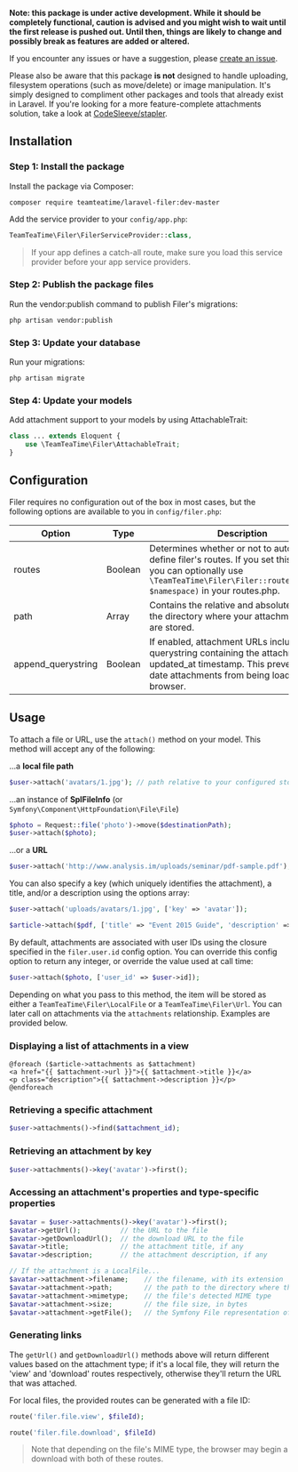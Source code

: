 **Note: this package is under active development. While it should be completely functional, caution is advised and you might wish to wait until the first release is pushed out. Until then, things are likely to change and possibly break as features are added or altered.**

If you encounter any issues or have a suggestion, please [create an issue](https://github.com/Team-Tea-Time/laravel-filer/issues/new).

Please also be aware that this package **is not** designed to handle uploading, filesystem operations (such as move/delete) or image manipulation. It's simply designed to compliment other packages and tools that already exist in Laravel. If you're looking for a more feature-complete attachments solution, take a look at [CodeSleeve/stapler](https://github.com/CodeSleeve/stapler).

## Installation

### Step 1: Install the package

Install the package via Composer:

```
composer require teamteatime/laravel-filer:dev-master
```

Add the service provider to your `config/app.php`:

```php
TeamTeaTime\Filer\FilerServiceProvider::class,
```

> If your app defines a catch-all route, make sure you load this service provider before your app service providers.

### Step 2: Publish the package files

Run the vendor:publish command to publish Filer's migrations:

`php artisan vendor:publish`

### Step 3: Update your database

Run your migrations:

`php artisan migrate`

### Step 4: Update your models

Add attachment support to your models by using AttachableTrait:

```php
class ... extends Eloquent {
    use \TeamTeaTime\Filer\AttachableTrait;
}
```

## Configuration

Filer requires no configuration out of the box in most cases, but the following options are available to you in `config/filer.php`:

Option | Type | Description | Default
------ | ---- | ----------- | -------
routes | Boolean | Determines whether or not to automatically define filer's routes. If you set this to `false`, you can optionally use `\TeamTeaTime\Filer\Filer::routes($router, $namespace)` in your routes.php. | true
path | Array | Contains the relative and absolute paths to the directory where your attachment files are stored. | storage_path('uploads')
append_querystring | Boolean | If enabled, attachment URLs include a querystring containing the attachment's updated_at timestamp. This prevents out of date attachments from being loaded by the browser. | true

## Usage

To attach a file or URL, use the `attach()` method on your model. This method will accept any of the following:

...a **local file path**
```php
$user->attach('avatars/1.jpg'); // path relative to your configured storage directory
```

...an instance of **SplFileInfo** (or `Symfony\Component\HttpFoundation\File\File`)
```php
$photo = Request::file('photo')->move($destinationPath);
$user->attach($photo);
```

...or a **URL**
```php
$user->attach('http://www.analysis.im/uploads/seminar/pdf-sample.pdf');
```

You can also specify a key (which uniquely identifies the attachment), a title, and/or a description using the options array:

```php
$user->attach('uploads/avatars/1.jpg', ['key' => 'avatar']);
```

```php
$article->attach($pdf, ['title' => "Event 2015 Guide", 'description' => "The complete guide for this year's event."]);
```

By default, attachments are associated with user IDs using the closure specified in the `filer.user.id` config option. You can override this config option to return any integer, or override the value used at call time:

```php
$user->attach($photo, ['user_id' => $user->id]);
```

Depending on what you pass to this method, the item will be stored as either a `TeamTeaTime\Filer\LocalFile` or a `TeamTeaTime\Filer\Url`. You can later call on attachments via the `attachments` relationship. Examples are provided below.

### Displaying a list of attachments in a view

```
@foreach ($article->attachments as $attachment)
<a href="{{ $attachment->url }}">{{ $attachment->title }}</a>
<p class="description">{{ $attachment->description }}</p>
@endforeach
```

### Retrieving a specific attachment

```php
$user->attachments()->find($attachment_id);
```

### Retrieving an attachment by key

```php
$user->attachments()->key('avatar')->first();
```

### Accessing an attachment's properties and type-specific properties

```php
$avatar = $user->attachments()->key('avatar')->first();
$avatar->getUrl();          // the URL to the file
$avatar->getDownloadUrl();  // the download URL to the file
$avatar->title;             // the attachment title, if any
$avatar->description;       // the attachment description, if any

// If the attachment is a LocalFile...
$avatar->attachment->filename;    // the filename, with its extension
$avatar->attachment->path;        // the path to the directory where the file exists
$avatar->attachment->mimetype;    // the file's detected MIME type
$avatar->attachment->size;        // the file size, in bytes
$avatar->attachment->getFile();   // the Symfony File representation of the file
```

### Generating links

The `getUrl()` and `getDownloadUrl()` methods above will return different values based on the attachment type; if it's a
local file, they will return the 'view' and 'download' routes respectively, otherwise they'll return the URL that was
attached.

For local files, the provided routes can be generated with a file ID:

```php
route('filer.file.view', $fileId);
```

```php
route('filer.file.download', $fileId)
```

> Note that depending on the file's MIME type, the browser may begin a download with both of these routes.
